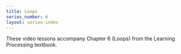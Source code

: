 ```yaml
---
title: Loops
series_number: 6
layout: series-index
---
```


These video lessons accompany Chapter 6 (Loops) from the Learning Processing textbook.